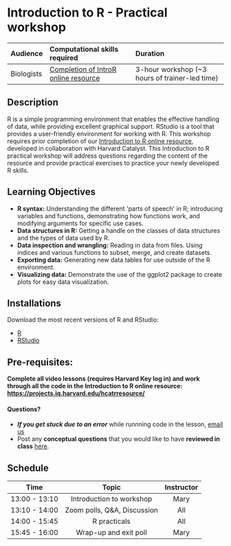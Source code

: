 # Introduction to R - Practical workshop

| Audience | Computational skills required | Duration |
:----------|:----------|:----------|
| Biologists | [Completion of IntroR online resource](https://projects.iq.harvard.edu/hcatrresource/) | 3-hour workshop (~3 hours of trainer-led time) |


## Description

R is a simple programming environment that enables the effective handling of data, while providing excellent graphical support. RStudio is a tool that provides a user-friendly environment for working with R. This workshop requires prior completion of our [Introduction to R online resource](https://projects.iq.harvard.edu/hcatrresource/video-library), developed in collaboration with Harvard Catalyst. This Introduction to R practical workshop will address questions regarding the content of the resource and provide practical exercises to practice your newly developed R skills. 

## Learning Objectives

* **R syntax:** Understanding the different 'parts of speech' in R; introducing variables and functions, demonstrating how functions work, and modifying arguments for specific use cases.
* **Data structures in R:** Getting a handle on the classes of data structures and the types of data used by R.
* **Data inspection and wrangling:** Reading in data from files. Using indices and various functions to subset, merge, and create datasets.
* **Exporting data:** Generating new data tables for use outside of the R environment.
* **Visualizing data:** Demonstrate the use of the ggplot2 package to create plots for easy data visualization.

## Installations

Download the most recent versions of R and RStudio:

 - [R](https://cran.r-project.org/) 
 - [RStudio](https://www.rstudio.com/products/rstudio/download/#download)

## Pre-requisites:

**Complete all video lessons (requires Harvard Key log in) and work through all the code in the Introduction to R online resource: https://projects.iq.harvard.edu/hcatrresource/**


#### Questions?
* ***If you get stuck due to an error*** while runnning code in the lesson, [email us](mailto:hbctraining@hsph.harvard.edu) 
* Post any **conceptual questions** that you would like to have **reviewed in class** [here](https://docs.google.com/forms/d/e/1FAIpQLSdjxRW0oEwK5eqLKczZ5UIlhYLyyb85UUZJDnLjJRnvFmaLDA/viewform?usp=pp_url).

## Schedule

| Time            |  Topic  | Instructor |
|:------------------------:|:------------------------------------------------:|:--------:|
| 13:00 - 13:10 | Introduction to workshop | Mary |
| 13:10 - 14:00 | Zoom polls, Q&A, Discussion | All |
| 14:00 - 15:45 | R practicals | All |
| 15:45 - 16:00 | Wrap-up and exit poll | Mary |
